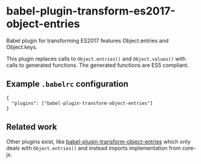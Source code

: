 # babel-plugin-transform-es2017-object-entries
Babel plugin for transforming ES2017 features Object.entries and Object.keys.

This plugin replaces calls to `Object.entries()` and `Object.values()` with calls to generated functions. The generated functions are ES5 compliant.

## Example `.babelrc` configuration
```
{
  "plugins": ["babel-plugin-transform-object-entries"]
}
```

## Related work
Other plugins exist, like [babel-plugin-transform-object-entries](https://www.npmjs.com/package/babel-plugin-transform-object-entries) which only deals with `Object.entries()` and instead imports implementation from core-js.
